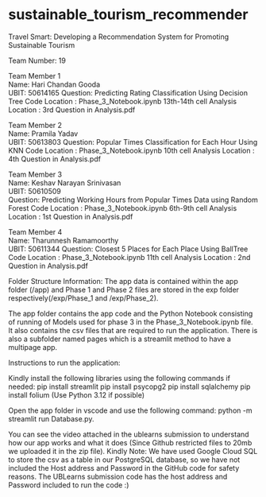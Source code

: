 # sustainable_tourism_recommender
Travel Smart: Developing a Recommendation System for Promoting Sustainable Tourism

Team Number: 19

Team Member 1  
Name: Hari Chandan Gooda  
UBIT: 50614165
Question: Predicting Rating Classification Using Decision Tree
Code Location : Phase_3_Notebook.ipynb 13th-14th cell
Analysis Location : 3rd Question in Analysis.pdf

Team Member 2  
Name: Pramila Yadav  
UBIT: 50613803
Question: Popular Times Classification for Each Hour Using KNN
Code Location : Phase_3_Notebook.ipynb 10th cell
Analysis Location : 4th Question in Analysis.pdf

Team Member 3  
Name: Keshav Narayan Srinivasan  
UBIT: 50610509  
Question: Predicting Working Hours from Popular Times Data using Random Forest
Code Location : Phase_3_Notebook.ipynb 6th-9th cell
Analysis Location : 1st Question in Analysis.pdf

Team Member 4  
Name: Tharunnesh Ramamoorthy  
UBIT: 50611344
Question: Closest 5 Places for Each Place Using BallTree
Code Location : Phase_3_Notebook.ipynb 11th cell
Analysis Location : 2nd Question in Analysis.pdf

Folder Structure Information:
The app data is contained within the app folder (/app) and Phase 1 and Phase 2 files are stored in the exp folder respectively(/exp/Phase_1 and /exp/Phase_2).

The app folder contains the app code and the Python Notebook consisting of running of Models used for phase 3 in the Phase_3_Notebook.ipynb file. It also contains the csv files that are required to run the application. There is also a subfolder named pages which is a streamlit method to have a multipage app.

Instructions to run the application:

Kindly install the following libraries using the following commands if needed:
pip install streamlit
pip install psycopg2
pip install sqlalchemy
pip install folium
(Use Python 3.12 if possible)

Open the app folder in vscode and use the following command:
python -m streamlit run Database.py.

You can see the video attached in the ublearns submission to understand how our app works and what it does (Since Github restricted files to 20mb we uploaded it in the zip file).
Kindly Note: We have used Google Cloud SQL to store the csv as a table in our PostgreSQL database, so we have not included the Host address and Password in the GitHub code for safety reasons. The UBLearns submission code has the host address and Password included to run the code :)
